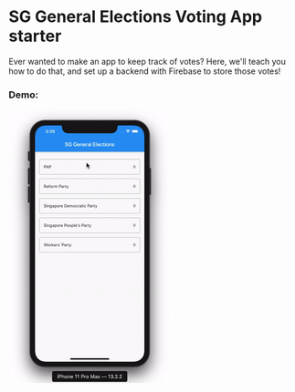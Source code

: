 # SG General Elections Voting App starter

Ever wanted to make an app to keep track of votes? Here, we'll teach you how to do that, and set up a backend with Firebase to store those votes!

### Demo:
<img src="https://github.com/rebeccacxy/flutter-curriculum/blob/main/sg-general-elections-voting-app-starter/sg-general-elections-voting-demo.gif"></img>
